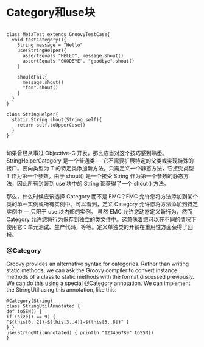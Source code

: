 # Category和use块

```

class MetaTest extends GroovyTestCase{
  void testCategory(){
    String message = "Hello"
    use(StringHelper){
      assertEquals "HELLO", message.shout()
      assertEquals "GOODBYE", "goodbye".shout()
    }

    shouldFail{
      message.shout()
      "foo".shout()
    }
  }
}

class StringHelper{
  static String shout(String self){
    return self.toUpperCase()
  }
}


```

如果曾经从事过 Objective-C 开发，那么应当对这个技巧感到熟悉。StringHelperCategory 是一个普通类 — 它不需要扩展特定的父类或实现特殊的接口。要向类型为 T 的特定类添加新方法，只需定义一个静态方法，它接受类型 T 作为第一个参数。由于 shout() 是一个接受 String 作为第一个参数的静态方法，因此所有封装到 use 块中的 String 都获得了一个 shout() 方法。


那么，什么时候应该选择 Category 而不是 EMC？EMC 允许您将方法添加到某个类的单一实例或所有实例中。可以看到，定义 Category 允许您将方法添加到特定 实例中 — 只限于 use 块内部的实例。
虽然 EMC 允许您动态定义新行为，然而 Category 允许您将行为保存到独立的类文件中。这意味着您可以在不同的情况下使用它：单元测试、生产代码，等等。定义单独类的开销在重用性方面获得了回报。


### @Category

Groovy  provides an alternative syntax for categories. Rather than writing static methods, we can ask the Groovy compiler to convert instance methods of a class to static methods with the format discussed previously. We can do this using a special @Category annotation. We can implement the StringUtil using this annotation, like this:```@Category(String)class StringUtilAnnotated {def toSSN() {if (size() == 9) {"${this[0..2]}-${this[3..4]}-${this[5..8]}" }} }use(StringUtilAnnotated) { println "123456789".toSSN()}```